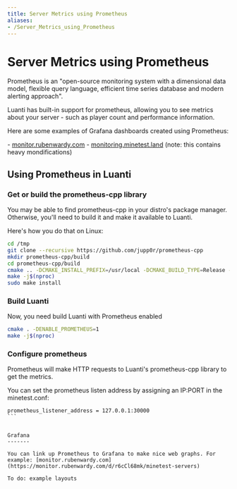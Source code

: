 ```yaml
---
title: Server Metrics using Prometheus
aliases:
- /Server_Metrics_using_Prometheus
---
```


# Server Metrics using Prometheus
Prometheus is an "open-source monitoring system with a dimensional data model, flexible query language, efficient time series database and modern alerting approach".

Luanti has built-in support for prometheus, allowing you to see metrics about your server - such as player count and performance information.

Here are some examples of Grafana dashboards created using Prometheus:

\- [monitor.rubenwardy.com](https://monitor.rubenwardy.com/d/9TgIegyGk/ctf) - [monitoring.minetest.land](https://monitoring.minetest.land/) (note: this contains heavy mondifications)

Using Prometheus in Luanti
--------------------------

### Get or build the prometheus-cpp library

You may be able to find prometheus-cpp in your distro's package manager. Otherwise, you'll need to build it and make it available to Luanti.

Here's how you do that on Linux:

```bash
cd /tmp
git clone --recursive https://github.com/jupp0r/prometheus-cpp
mkdir prometheus-cpp/build
cd prometheus-cpp/build
cmake .. -DCMAKE_INSTALL_PREFIX=/usr/local -DCMAKE_BUILD_TYPE=Release -DENABLE_TESTING=0
make -j$(nproc)
sudo make install
```


### Build Luanti

Now, you need build Luanti with Prometheus enabled

```bash
cmake . -DENABLE_PROMETHEUS=1
make -j$(nproc)
```


### Configure prometheus

Prometheus will make HTTP requests to Luanti's prometheus-cpp library to get the metrics.

You can set the prometheus listen address by assigning an IP:PORT in the minetest.conf:

````
prometheus_listener_address = 127.0.0.1:30000
```


Grafana
-------

You can link up Prometheus to Grafana to make nice web graphs. For example: [monitor.rubenwardy.com](https://monitor.rubenwardy.com/d/r6cCl68mk/minetest-servers)

To do: example layouts
